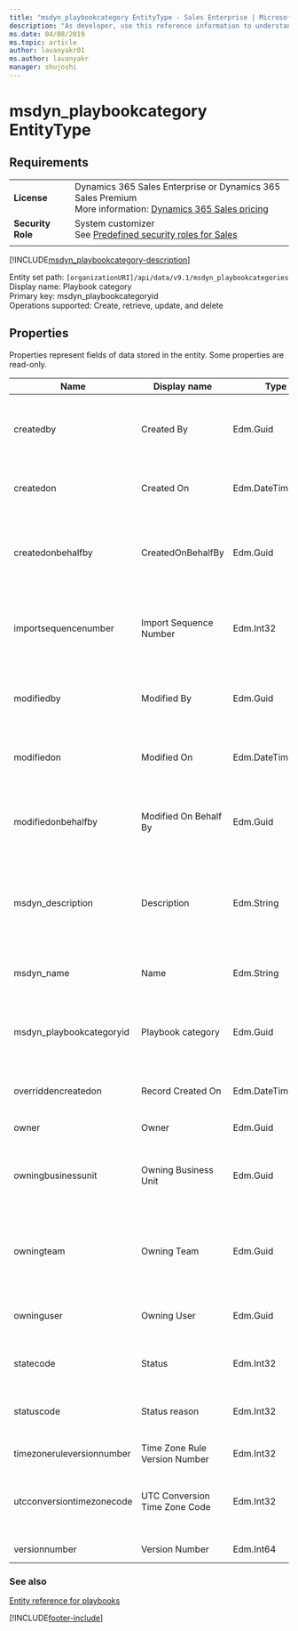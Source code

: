 ```yaml
---
title: "msdyn_playbookcategory EntityType - Sales Enterprise | MicrosoftDocs"
description: "As developer, use this reference information to understand the msdyn_playbookcategory EntityType and its properties"
ms.date: 04/08/2019
ms.topic: article
author: lavanyakr01
ms.author: lavanyakr
manager: shujoshi
---
```

# msdyn_playbookcategory EntityType 

## Requirements
|  | |
|-----------------------|---------|
| **License** | Dynamics 365 Sales Enterprise or Dynamics 365 Sales Premium <br>More information: [Dynamics 365 Sales pricing](https://dynamics.microsoft.com/sales/pricing/) |
| **Security Role** | System customizer <br>  See [Predefined security roles for Sales](../../../security-roles-for-sales.md)|
|||


[!INCLUDE[msdyn_playbookcategory-description](../includes/msdyn_playbookcategory-description.md)]

Entity set path: `[organizationURI]/api/data/v9.1/msdyn_playbookcategories`<br />
Display name: Playbook category<br />
Primary key: msdyn_playbookcategoryid <br />
Operations supported: Create, retrieve, update, and delete<br />

## Properties

Properties represent fields of data stored in the entity. Some properties are read-only.

|Name|Display name|Type|Description|
|-----|-----|-----|-----|
|createdby|Created By|Edm.Guid|Unique identifier of the user who created the record.|
|createdon|Created On|Edm.DateTimeOffset|Date and time the record was created.|
|createdonbehalfby|CreatedOnBehalfBy|Edm.Guid|Unique identifier of the delegate user who created the record.|
|importsequencenumber|Import Sequence Number|Edm.Int32|Sequence number of the import that created this record.|
|modifiedby|Modified By|Edm.Guid|Unique identifier of the user who modified the record.|
|modifiedon|Modified On|Edm.DateTimeOffset|Date and time the record was modified.|
|modifiedonbehalfby|Modified On Behalf By|Edm.Guid|Unique identifier of the delegate user who modified the record.|
|msdyn_description|Description|Edm.String|Type additional information to describe the playbook category.|
|msdyn_name|Name|Edm.String|Type a name to identify the playbook category.|
|msdyn_playbookcategoryid|Playbook category|Edm.Guid|Shows the unique ID of the playbook category.|
|overriddencreatedon|Record Created On|Edm.DateTimeOffset|Date and time that the record was migrated.|
|owner|Owner|Edm.Guid|Owner ID.|
|owningbusinessunit|Owning Business Unit|Edm.Guid|Unique identifier for the business unit that owns the record.|
|owningteam|Owning Team|Edm.Guid|Unique identifier for the team that owns the record.|
|owninguser|Owning User|Edm.Guid|Unique identifier for the user who owns the record|
|statecode|Status|Edm.Int32|Status of the forecast definition.|
|statuscode|Status reason|Edm.Int32|Reason for the status of the forecast definition.|
|timezoneruleversionnumber|Time Zone Rule Version Number|Edm.Int32|For internal use only.|
|utcconversiontimezonecode|UTC Conversion Time Zone Code|Edm.Int32|Time zone code that was in use when the record was created.|
|versionnumber|Version Number|Edm.Int64|Version number.|

### See also

[Entity reference for playbooks](../playbook-entity-reference.md)


[!INCLUDE[footer-include](../../../../includes/footer-banner.md)]

